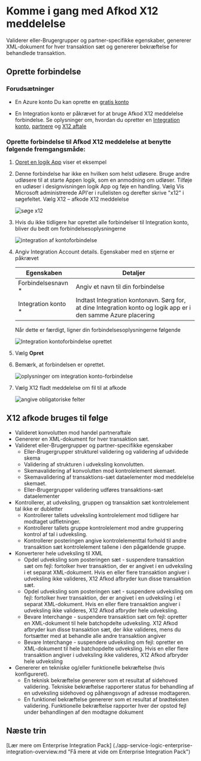 <properties 
    pageTitle="Få mere at vide om Enterprise Integration Pack afkode X12 meddelelse Connctor | Microsoft Azure App Service | Microsoft Azure" 
    description="Lær at bruge partnere til Enterprise-Integration Pack og logik-apps" 
    services="logic-apps" 
    documentationCenter=".net,nodejs,java"
    authors="padmavc" 
    manager="erikre" 
    editor=""/>

<tags 
    ms.service="logic-apps" 
    ms.workload="integration" 
    ms.tgt_pltfrm="na" 
    ms.devlang="na" 
    ms.topic="article" 
    ms.date="08/15/2016" 
    ms.author="padmavc"/>

# <a name="get-started-with-decode-x12-message"></a>Komme i gang med Afkod X12 meddelelse

Validerer eller-Brugergrupper og partner-specifikke egenskaber, genererer XML-dokument for hver transaktion sæt og genererer bekræftelse for behandlede transaktion.

## <a name="create-the-connection"></a>Oprette forbindelse

### <a name="prerequisites"></a>Forudsætninger

* En Azure konto Du kan oprette en [gratis konto](https://azure.microsoft.com/free)

* En Integration konto er påkrævet for at bruge Afkod X12 meddelelse forbindelse. Se oplysninger om, hvordan du opretter en [Integration konto](./app-service-logic-enterprise-integration-create-integration-account.md), [partnere](./app-service-logic-enterprise-integration-partners.md) og [X12 aftale](./app-service-logic-enterprise-integration-x12.md)

### <a name="connect-to-decode-x12-message-using-the-following-steps"></a>Oprette forbindelse til Afkod X12 meddelelse at benytte følgende fremgangsmåde:

1. [Opret en logik App](./app-service-logic-create-a-logic-app.md) viser et eksempel

2. Denne forbindelse har ikke en hvilken som helst udløsere. Bruge andre udløsere til at starte Appen logik, som en anmodning om udløser.  Tilføje en udløser i designvisningen logik App og føje en handling.  Vælg Vis Microsoft administrerede API'er i rullelisten og derefter skrive "x12" i søgefeltet.  Vælg X12 – afkode X12 meddelelse

    ![søge x12](./media/app-service-logic-enterprise-integration-x12connector/x12decodeimage1.png)  

3. Hvis du ikke tidligere har oprettet alle forbindelser til Integration konto, bliver du bedt om forbindelsesoplysningerne

    ![integration af kontoforbindelse](./media/app-service-logic-enterprise-integration-x12connector/x12decodeimage4.png)    

4. Angiv Integration Account details.  Egenskaber med en stjerne er påkrævet

  	| Egenskaben | Detaljer |
  	| -------- | ------- |
  	| Forbindelsesnavn * | Angiv et navn til din forbindelse |
  	| Integration konto * | Indtast Integration kontonavn. Sørg for, at dine Integration konto og logik app er i den samme Azure placering |

    Når dette er færdigt, ligner din forbindelsesoplysningerne følgende
    
    ![Integration kontoforbindelse oprettet](./media/app-service-logic-enterprise-integration-x12connector/x12decodeimage5.png) 

5. Vælg **Opret**
    
6. Bemærk, at forbindelsen er oprettet.

    ![oplysninger om integration konto-forbindelse](./media/app-service-logic-enterprise-integration-x12connector/x12decodeimage6.png) 

7. Vælg X12 fladt meddelelse om fil til at afkode

    ![angive obligatoriske felter](./media/app-service-logic-enterprise-integration-x12connector/x12decodeimage7.png) 

## <a name="x12-decode-does-following"></a>X12 afkode bruges til følge

* Valideret konvolutten mod handel partneraftale
* Genererer en XML-dokument for hver transaktion sæt.
* Valideret eller-Brugergrupper og partner-specifikke egenskaber
    * Eller-Brugergrupper strukturel validering og validering af udvidede skema
    * Validering af strukturen i udveksling konvolutten.
    * Skemavalidering af konvolutten mod kontrolelement skemaet.
    * Skemavalidering af transaktions-sæt dataelementer mod meddelelse skemaet.
    * Eller-Brugergrupper validering udføres transaktions-sæt dataelementer 
* Kontrollerer, at udveksling, gruppen og transaktion sæt kontrolelement tal ikke er dubletter
    * Kontrollerer tallets udveksling kontrolelement mod tidligere har modtaget udfletninger.
    * Kontrollerer tallets gruppe kontrolelement mod andre gruppering kontrol af tal i udveksling.
    * Kontrollerer posteringen angive kontrolelementtal forhold til andre transaktion sæt kontrolelement tallene i den pågældende gruppe.
* Konverterer hele udveksling til XML 
    * Opdel udveksling som posteringen sæt - suspendere transaktion sæt om fejl: fortolker hver transaktion, der er angivet i en udveksling i et separat XML-dokument. Hvis en eller flere transaktion angiver i udveksling ikke valideres, X12 Afkod afbryder kun disse transaktion sæt.
    * Opdel udveksling som posteringen sæt - suspendere udveksling om fejl: fortolker hver transaktion, der er angivet i en udveksling i et separat XML-dokument.  Hvis en eller flere transaktion angiver i udveksling ikke valideres, X12 Afkod afbryder hele udveksling.
    * Bevare Interchange - suspendere transaktion sæt om fejl: opretter en XML-dokument til hele batchopdelte udveksling. X12 Afkod afbryder kun disse transaktion sæt, der ikke valideres, mens du fortsætter med at behandle alle andre transaktion angiver
    * Bevare Interchange - suspendere udveksling om fejl: opretter en XML-dokument til hele batchopdelte udveksling. Hvis en eller flere transaktion angiver i udveksling ikke valideres, X12 Afkod afbryder hele udveksling 
* Genererer en tekniske og/eller funktionelle bekræftelse (hvis konfigureret).
    * En teknisk bekræftelse genererer som et resultat af sidehoved validering. Tekniske bekræftelse rapporterer status for behandling af en udveksling sidehoved og påhængsvogn af adresse modtageren.
    * En funktionel bekræftelse genererer som et resultat af brødteksten validering. Funktionelle bekræftelse rapporter hver der opstod fejl under behandlingen af den modtagne dokument

## <a name="next-steps"></a>Næste trin

[Lær mere om Enterprise Integration Pack] (./app-service-logic-enterprise-integration-overview.md "Få mere at vide om Enterprise Integration Pack") 


